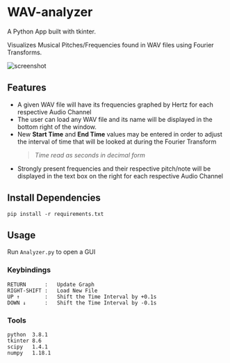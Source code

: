 # WAV-analyzer

A Python App built with tkinter.

Visualizes Musical Pitches/Frequencies found in WAV files using Fourier Transforms.

![screenshot](https://user-images.githubusercontent.com/48701178/73523177-e2c3de80-43cf-11ea-828b-7dfa3168991e.png)

## Features

- A given WAV file will have its frequencies graphed by Hertz for each respective Audio Channel
- The user can load any WAV file and its name will be displayed in the bottom right of the window.
- New **Start Time** and **End Time** values may be entered in order to adjust the interval of time that will be looked at during the Fourier Transform
  > _Time read as seconds in decimal form_
- Strongly present frequencies and their respective pitch/note will be displayed in the text box on the right for each respective Audio Channel

## Install Dependencies

`pip install -r requirements.txt`

## Usage

Run `Analyzer.py` to open a GUI

### Keybindings

```
RETURN      :   Update Graph
RIGHT-SHIFT :   Load New File
UP ↑        :   Shift the Time Interval by +0.1s
DOWN ↓      :   Shift the Time Interval by -0.1s
```

### Tools

```
python  3.8.1
tkinter 8.6
scipy   1.4.1
numpy   1.18.1
```
